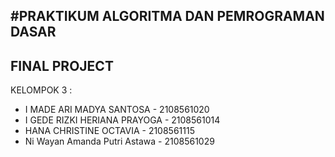 #PRAKTIKUM ALGORITMA DAN PEMROGRAMAN DASAR
----
FINAL PROJECT
----
KELOMPOK 3 :
- I MADE ARI MADYA SANTOSA - 2108561020
- I GEDE RIZKI HERIANA PRAYOGA - 2108561014
- HANA CHRISTINE OCTAVIA - 2108561115
- Ni Wayan Amanda Putri Astawa - 2108561029
